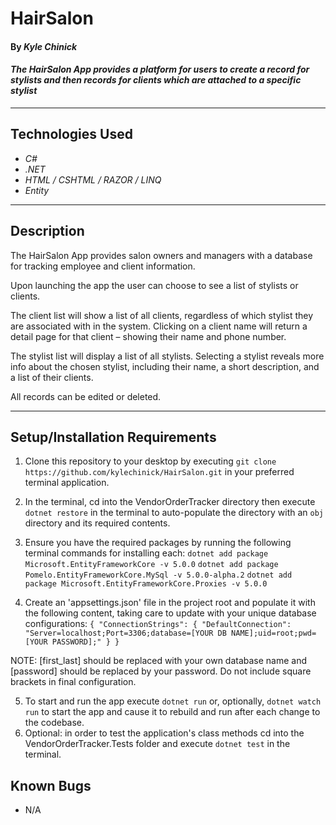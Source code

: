 # HairSalon

#### By _**Kyle Chinick**_

#### _The HairSalon App provides a platform for users to create a record for stylists and then records for clients which are attached to a specific stylist_

---

## Technologies Used

- _C#_
- _.NET_
- _HTML / CSHTML / RAZOR / LINQ_
- _Entity_

---

## Description

The HairSalon App provides salon owners and managers with a database for tracking employee and client information.

Upon launching the app the user can choose to see a list of stylists or clients.

The client list will show a list of all clients, regardless of which stylist they are associated with in the system. Clicking on a client name will return a detail page for that client – showing their name and phone number.

The stylist list will display a list of all stylists. Selecting a stylist reveals more info about the chosen stylist, including their name, a short description, and a list of their clients.

All records can be edited or deleted.

---

## Setup/Installation Requirements

1. Clone this repository to your desktop by executing `git clone https://github.com/kylechinick/HairSalon.git` in your preferred terminal application.
2. In the terminal, cd into the VendorOrderTracker directory then execute `dotnet restore` in the terminal to auto-populate the directory with an `obj` directory and its required contents.
3. Ensure you have the required packages by running the following terminal commands for installing each:
   `dotnet add package Microsoft.EntityFrameworkCore -v 5.0.0`
   `dotnet add package Pomelo.EntityFrameworkCore.MySql -v 5.0.0-alpha.2`
   `dotnet add package Microsoft.EntityFrameworkCore.Proxies -v 5.0.0`

4. Create an 'appsettings.json' file in the project root and populate it with the following content, taking care to update with your unique database configurations:
   `{ "ConnectionStrings": { "DefaultConnection": "Server=localhost;Port=3306;database=[YOUR DB NAME];uid=root;pwd=[YOUR PASSWORD];" } }`

NOTE: [first_last] should be replaced with your own database name and [password] should be replaced by your password. Do not include square brackets in final configuration.

5. To start and run the app execute `dotnet run` or, optionally, `dotnet watch run` to start the app and cause it to rebuild and run after each change to the codebase.
6. Optional: in order to test the application's class methods cd into the VendorOrderTracker.Tests folder and execute `dotnet test` in the terminal.

## Known Bugs

- N/A
